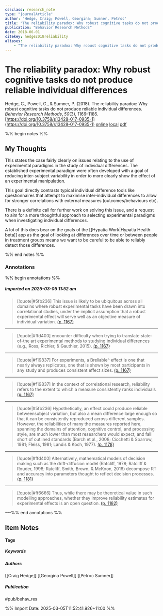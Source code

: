 ```yaml
---
cssclass: research_note
type: "journalArticle"
author: "Hedge, Craig; Powell, Georgina; Sumner, Petroc"
title: "The reliability paradox: Why robust cognitive tasks do not produce reliable individual differences"
publication: "Behavior Research Methods"
date: 2018-06-01
citekey: hedge2018reliability
aliases: 
    - "The reliability paradox: Why robust cognitive tasks do not produce reliable individual differences"
---
```


# The reliability paradox: Why robust cognitive tasks do not produce reliable individual differences

Hedge, C., Powell, G., & Sumner, P. (2018). The reliability paradox: Why robust cognitive tasks do not produce reliable individual differences. _Behavior Research Methods_, _50_(3), 1166–1186. [https://doi.org/10.3758/s13428-017-0935-1](https://doi.org/10.3758/s13428-017-0935-1)
[online](http://zotero.org/users/7162438/items/XFTY6FLT) [local](zotero://select/library/items/XFTY6FLT) [pdf](file:///home/gjc216/Zotero/storage/4R74JUIK/Hedge%20et%20al.%20-%202018%20-%20The%20reliability%20paradox%20Why%20robust%20cognitive%20tasks%20do%20not%20produce%20reliable%20individual%20differences.pdf)
 

 
%% begin notes %%

## My Thoughts

This states the case fairly clearly on issues relating to the use of experimental paradigms in the study of individual differences. The established experimental paradigm were often developed with a goal of reducing inter-subject variability in order to more clearly show the effect of an experimental manipulation.

This goal directly contrasts typical individual difference tools like questionnaires that attempt to maximise inter-individual differences to allow for stronger correlations with external measures (outcomes/behaviours etc).

There is a definite call for further work on solving this issue, and a request to aim for a more thoughtful approach to selecting experimental paradigms when investigating individual differences.

A lot of this does bear on the goals of the [[Hypatia Work|Hypatia Health beta]] app as the goal of looking at differences over time or between people in treatment groups means we want to be careful to be able to reliably detect those differences.

%% end notes %%

### Annotations

%% begin annotations %%

##### Imported on 2025-03-05 11:52 am
>[!quote|#5fb236]
>This issue is likely to be ubiquitous across all domains where robust experimental tasks have been drawn into correlational studies, under the implicit assumption that a robust experimental effect will serve well as an objective measure of individual variation. [(p. 1167)](zotero://open-pdf/library/items/4R74JUIK?page=1167&annotation=JKUME9T8)

---
>[!quote|#ffd400]
>encounter difficulty when trying to translate state-of-the art experimental methods to studying individual differences (e.g., Ross, Richler, & Gauthier, 2015). [(p. 1167)](zotero://open-pdf/library/items/4R74JUIK?page=1167&annotation=WXCRRKRA)

---
>[!quote|#f19837]
>For experiments, a Breliable^ effect is one that nearly always replicates, one that is shown by most participants in any study and produces consistent effect sizes. [(p. 1167)](zotero://open-pdf/library/items/4R74JUIK?page=1167&annotation=9WNDUBQ5)

---
>[!quote|#f19837]
>In the context of correlational research, reliability refers to the extent to which a measure consistently ranks individuals [(p. 1167)](zotero://open-pdf/library/items/4R74JUIK?page=1167&annotation=FKN7U6EK)

---
>[!quote|#5fb236]
>Hypothetically, an effect could produce reliable betweensubject variation, but also a mean difference large enough so that it can be consistently reproduced across different samples. However, the reliabilities of many the measures reported here, spanning the domains of attention, cognitive control, and processing style, are much lower than most researchers would expect, and fall short of outlined standards (Barch et al., 2008; Cicchetti & Sparrow, 1981; Fleiss, 1981; Landis & Koch, 1977). [(p. 1178)](zotero://open-pdf/library/items/4R74JUIK?page=1178&annotation=VQTRRCIF)

---
>[!quote|#ffd400]
>Alternatively, mathematical models of decision making such as the drift-diffusion model (Ratcliff, 1978; Ratcliff & Rouder, 1998; Ratcliff, Smith, Brown, & McKoon, 2016) decompose RT and accuracy into parameters thought to reflect decision processes. [(p. 1181)](zotero://open-pdf/library/items/4R74JUIK?page=1181&annotation=UEPC3IBI)

---
>[!quote|#ff6666]
>Thus, while there may be theoretical value in such modelling approaches, whether they improve reliability estimates for experimental effects is an open question. [(p. 1182)](zotero://open-pdf/library/items/4R74JUIK?page=1182&annotation=Q9XEB3WG)

---%% end annotations %%

## Item Notes

#### Tags

##### Keywords



##### Authors

[[Craig Hedge]] [[Georgina Powell]] [[Petroc Sumner]]

##### Publication

#pub/behav_res


%% Import Date: 2025-03-05T11:52:41.926+11:00 %%
